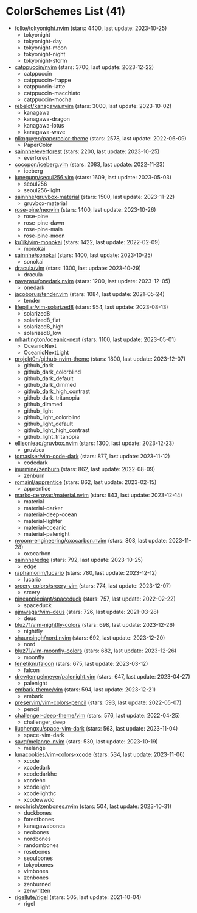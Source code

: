 
ColorSchemes List (41)
======================
  
- [folke/tokyonight.nvim](https://github.com/folke/tokyonight.nvim) (stars: 4400, last update: 2023-10-25)  
  - tokyonight  
  - tokyonight-day  
  - tokyonight-moon  
  - tokyonight-night  
  - tokyonight-storm  
- [catppuccin/nvim](https://github.com/catppuccin/nvim) (stars: 3700, last update: 2023-12-22)  
  - catppuccin  
  - catppuccin-frappe  
  - catppuccin-latte  
  - catppuccin-macchiato  
  - catppuccin-mocha  
- [rebelot/kanagawa.nvim](https://github.com/rebelot/kanagawa.nvim) (stars: 3000, last update: 2023-10-02)  
  - kanagawa  
  - kanagawa-dragon  
  - kanagawa-lotus  
  - kanagawa-wave  
- [nlknguyen/papercolor-theme](https://github.com/nlknguyen/papercolor-theme) (stars: 2578, last update: 2022-06-09)  
  - PaperColor  
- [sainnhe/everforest](https://github.com/sainnhe/everforest) (stars: 2200, last update: 2023-10-25)  
  - everforest  
- [cocopon/iceberg.vim](https://github.com/cocopon/iceberg.vim) (stars: 2083, last update: 2022-11-23)  
  - iceberg  
- [junegunn/seoul256.vim](https://github.com/junegunn/seoul256.vim) (stars: 1609, last update: 2023-05-03)  
  - seoul256  
  - seoul256-light  
- [sainnhe/gruvbox-material](https://github.com/sainnhe/gruvbox-material) (stars: 1500, last update: 2023-11-22)  
  - gruvbox-material  
- [rose-pine/neovim](https://github.com/rose-pine/neovim) (stars: 1400, last update: 2023-10-26)  
  - rose-pine  
  - rose-pine-dawn  
  - rose-pine-main  
  - rose-pine-moon  
- [ku1ik/vim-monokai](https://github.com/ku1ik/vim-monokai) (stars: 1422, last update: 2022-02-09)  
  - monokai  
- [sainnhe/sonokai](https://github.com/sainnhe/sonokai) (stars: 1400, last update: 2023-10-25)  
  - sonokai  
- [dracula/vim](https://github.com/dracula/vim) (stars: 1300, last update: 2023-10-29)  
  - dracula  
- [navarasu/onedark.nvim](https://github.com/navarasu/onedark.nvim) (stars: 1200, last update: 2023-12-05)  
  - onedark  
- [jacoborus/tender.vim](https://github.com/jacoborus/tender.vim) (stars: 1084, last update: 2021-05-24)  
  - tender  
- [lifepillar/vim-solarized8](https://github.com/lifepillar/vim-solarized8) (stars: 954, last update: 2023-08-13)  
  - solarized8  
  - solarized8_flat  
  - solarized8_high  
  - solarized8_low  
- [mhartington/oceanic-next](https://github.com/mhartington/oceanic-next) (stars: 1100, last update: 2023-05-01)  
  - OceanicNext  
  - OceanicNextLight  
- [projekt0n/github-nvim-theme](https://github.com/projekt0n/github-nvim-theme) (stars: 1800, last update: 2023-12-07)  
  - github_dark  
  - github_dark_colorblind  
  - github_dark_default  
  - github_dark_dimmed  
  - github_dark_high_contrast  
  - github_dark_tritanopia  
  - github_dimmed  
  - github_light  
  - github_light_colorblind  
  - github_light_default  
  - github_light_high_contrast  
  - github_light_tritanopia  
- [ellisonleao/gruvbox.nvim](https://github.com/ellisonleao/gruvbox.nvim) (stars: 1300, last update: 2023-12-23)  
  - gruvbox  
- [tomasiser/vim-code-dark](https://github.com/tomasiser/vim-code-dark) (stars: 877, last update: 2023-11-12)  
  - codedark  
- [jnurmine/zenburn](https://github.com/jnurmine/zenburn) (stars: 862, last update: 2022-08-09)  
  - zenburn  
- [romainl/apprentice](https://github.com/romainl/apprentice) (stars: 862, last update: 2023-02-15)  
  - apprentice  
- [marko-cerovac/material.nvim](https://github.com/marko-cerovac/material.nvim) (stars: 843, last update: 2023-12-14)  
  - material  
  - material-darker  
  - material-deep-ocean  
  - material-lighter  
  - material-oceanic  
  - material-palenight  
- [nyoom-engineering/oxocarbon.nvim](https://github.com/nyoom-engineering/oxocarbon.nvim) (stars: 808, last update: 2023-11-28)  
  - oxocarbon  
- [sainnhe/edge](https://github.com/sainnhe/edge) (stars: 792, last update: 2023-10-25)  
  - edge  
- [raphamorim/lucario](https://github.com/raphamorim/lucario) (stars: 780, last update: 2023-12-12)  
  - lucario  
- [srcery-colors/srcery-vim](https://github.com/srcery-colors/srcery-vim) (stars: 774, last update: 2023-12-07)  
  - srcery  
- [pineapplegiant/spaceduck](https://github.com/pineapplegiant/spaceduck) (stars: 757, last update: 2022-02-22)  
  - spaceduck  
- [ajmwagar/vim-deus](https://github.com/ajmwagar/vim-deus) (stars: 726, last update: 2021-03-28)  
  - deus  
- [bluz71/vim-nightfly-colors](https://github.com/bluz71/vim-nightfly-colors) (stars: 698, last update: 2023-12-26)  
  - nightfly  
- [shaunsingh/nord.nvim](https://github.com/shaunsingh/nord.nvim) (stars: 692, last update: 2023-12-20)  
  - nord  
- [bluz71/vim-moonfly-colors](https://github.com/bluz71/vim-moonfly-colors) (stars: 682, last update: 2023-12-26)  
  - moonfly  
- [fenetikm/falcon](https://github.com/fenetikm/falcon) (stars: 675, last update: 2023-03-12)  
  - falcon  
- [drewtempelmeyer/palenight.vim](https://github.com/drewtempelmeyer/palenight.vim) (stars: 647, last update: 2023-04-27)  
  - palenight  
- [embark-theme/vim](https://github.com/embark-theme/vim) (stars: 594, last update: 2023-12-21)  
  - embark  
- [preservim/vim-colors-pencil](https://github.com/preservim/vim-colors-pencil) (stars: 593, last update: 2022-05-07)  
  - pencil  
- [challenger-deep-theme/vim](https://github.com/challenger-deep-theme/vim) (stars: 576, last update: 2022-04-25)  
  - challenger_deep  
- [liuchengxu/space-vim-dark](https://github.com/liuchengxu/space-vim-dark) (stars: 563, last update: 2023-11-04)  
  - space-vim-dark  
- [savq/melange-nvim](https://github.com/savq/melange-nvim) (stars: 530, last update: 2023-10-19)  
  - melange  
- [lunacookies/vim-colors-xcode](https://github.com/lunacookies/vim-colors-xcode) (stars: 534, last update: 2023-11-06)  
  - xcode  
  - xcodedark  
  - xcodedarkhc  
  - xcodehc  
  - xcodelight  
  - xcodelighthc  
  - xcodewwdc  
- [mcchrish/zenbones.nvim](https://github.com/mcchrish/zenbones.nvim) (stars: 504, last update: 2023-10-31)  
  - duckbones  
  - forestbones  
  - kanagawabones  
  - neobones  
  - nordbones  
  - randombones  
  - rosebones  
  - seoulbones  
  - tokyobones  
  - vimbones  
  - zenbones  
  - zenburned  
  - zenwritten  
- [rigellute/rigel](https://github.com/rigellute/rigel) (stars: 505, last update: 2021-10-04)  
  - rigel